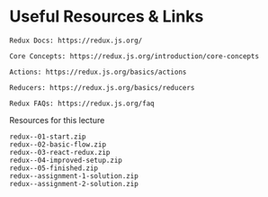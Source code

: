 # Useful Resources & Links

    Redux Docs: https://redux.js.org/

    Core Concepts: https://redux.js.org/introduction/core-concepts

    Actions: https://redux.js.org/basics/actions

    Reducers: https://redux.js.org/basics/reducers

    Redux FAQs: https://redux.js.org/faq

Resources for this lecture

    redux--01-start.zip
    redux--02-basic-flow.zip
    redux--03-react-redux.zip
    redux--04-improved-setup.zip
    redux--05-finished.zip
    redux--assignment-1-solution.zip
    redux--assignment-2-solution.zip